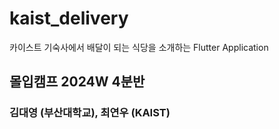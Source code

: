 # kaist_delivery

카이스트 기숙사에서 배달이 되는 식당을 소개하는 Flutter Application

## 몰입캠프 2024W 4분반

### 김대영 (부산대학교), 최연우 (KAIST) 
